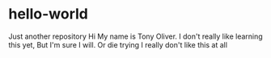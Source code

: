 # hello-world
Just another repository
Hi My name is Tony Oliver.
I don't really like learning this yet, But I'm sure I will.
Or die trying
I really don't like this at all
